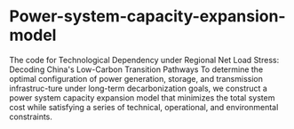 # Power-system-capacity-expansion-model
The code for Technological Dependency under Regional Net Load Stress: Decoding China's Low-Carbon Transition Pathways
To determine the optimal configuration of power generation, storage, and transmission infrastruc-ture under long-term decarbonization goals, we construct a power system capacity expansion model that minimizes the total system cost while satisfying a series of technical, operational, and environmental constraints. 
